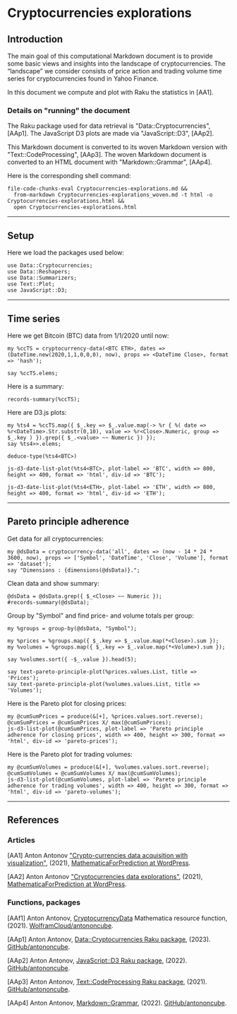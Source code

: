 # Cryptocurrencies explorations

## Introduction

The main goal of this computational Markdown document is to provide some basic views and insights into the landscape of cryptocurrencies. 
The “landscape” we consider consists of price action and trading volume time series for cryptocurrencies found in Yahoo Finance.

In this document we compute and plot with Raku the statistics in [AA1].

### Details on "running" the document

The Raku package used for data retrieval is "Data::Cryptocurrencies", [AAp1].
The JavaScript D3 plots are made via "JavaScript::D3", [AAp2].

This Markdown document is converted to its woven Markdown version with "Text::CodeProcessing", [AAp3].
The woven Markdown document is converted to an HTML document with "Markdown::Grammar", [AAp4].

Here is the corresponding shell command:

```
file-code-chunks-eval Cryptocurrencies-explorations.md && 
  from-markdown Cryptocurrencies-explorations_woven.md -t html -o Cryptocurrencies-explorations.html && 
  open Cryptocurrencies-explorations.html
```

-------

## Setup

Here we load the packages used below:

```perl6
use Data::Cryptocurrencies;
use Data::Reshapers;
use Data::Summarizers;
use Text::Plot;
use JavaScript::D3;
```

-------

## Time series

Here we get Bitcoin (BTC) data from 1/1/2020 until now:

```perl6
my %ccTS = cryptocurrency-data(<BTC ETH>, dates => (DateTime.new(2020,1,1,0,0,0), now), props => <DateTime Close>, format => 'hash');

say %ccTS.elems;
```

Here is a summary:

```perl6
records-summary(%ccTS);
```

Here are D3.js plots:

```perl6
my %ts4 = %ccTS.map({ $_.key => $_.value.map(-> %r { %( date => %r<DateTime>.Str.substr(0,10), value => %r<Close>.Numeric, group => $_.key ) }).grep({ $_.<value> ~~ Numeric }) });
say %ts4>>.elems;
```

```perl6
deduce-type(%ts4<BTC>)
```

```perl6, results=asis
js-d3-date-list-plot(%ts4<BTC>, plot-label => 'BTC', width => 800, height => 400, format => 'html', div-id => 'BTC');
```


```perl6, results=asis
js-d3-date-list-plot(%ts4<ETH>, plot-label => 'ETH', width => 800, height => 400, format => 'html', div-id => 'ETH');
```

-------

## Pareto principle adherence

Get data for all cryptocurrencies:

```perl6
my @dsData = cryptocurrency-data('all', dates => (now - 14 * 24 * 3600, now), props => ['Symbol', 'DateTime', 'Close', 'Volume'], format => 'dataset');
say "Dimensions : {dimensions(@dsData)}.";
```

Clean data and show summary:

```perl6
@dsData = @dsData.grep({ $_<Close> ~~ Numeric });
#records-summary(@dsData);
```

Group by "Symbol" and find price- and volume totals per group:

```perl6
my %groups = group-by(@dsData, "Symbol");

my %prices = %groups.map({ $_.key => $_.value.map(*<Close>).sum });
my %volumes = %groups.map({ $_.key => $_.value.map(*<Volume>).sum });

say %volumes.sort({ -$_.value }).head(5);
```

```
say text-pareto-principle-plot(%prices.values.List, title => 'Prices');
say text-pareto-principle-plot(%volumes.values.List, title => 'Volumes');
```

Here is the Pareto plot for closing prices:

```perl6, results=asis
my @cumSumPrices = produce(&[+], %prices.values.sort.reverse);
@cumSumPrices = @cumSumPrices X/ max(@cumSumPrices); 
js-d3-list-plot(@cumSumPrices, plot-label => 'Pareto principle adherence for closing prices', width => 400, height => 300, format => 'html', div-id => 'pareto-prices');
```

Here is the Pareto plot for trading volumes:

```perl6, results=asis
my @cumSumVolumes = produce(&[+], %volumes.values.sort.reverse);
@cumSumVolumes = @cumSumVolumes X/ max(@cumSumVolumes);
js-d3-list-plot(@cumSumVolumes, plot-label => 'Pareto principle adherence for trading volumes', width => 400, height => 300, format => 'html', div-id => 'pareto-volumes');
```

-------

## References

### Articles

[AA1] Anton Antonov
["Crypto-currencies data acquisition with visualization"](https://mathematicaforprediction.wordpress.com/2021/06/19/crypto-currencies-data-acquisition-with-visualization/),
(2021),
[MathematicaForPrediction at WordPress](https://mathematicaforprediction.wordpress.com).

[AA2] Anton Antonov
["Cryptocurrencies data explorations"](https://mathematicaforprediction.wordpress.com/2021/06/22/cryptocurrencies-data-explorations/),
(2021),
[MathematicaForPrediction at WordPress](https://mathematicaforprediction.wordpress.com).


### Functions, packages

[AAf1] Anton Antonov,
[CryptocurrencyData](https://www.wolframcloud.com/obj/antononcube/DeployedResources/Function/CryptocurrencyData/) Mathematica resource function,
(2021).
[WolframCloud/antononcube](https://www.wolframcloud.com/obj/antononcube).

[AAp1] Anton Antonov,
[Data::Cryptocurrencies Raku package](https://github.com/antononcube/Raku-Data-Cryptocurrencies),
(2023).
[GitHub/antononcube](https://github.com/antononcube).

[AAp2] Anton Antonov,
[JavaScript::D3 Raku package](https://github.com/antononcube/Raku-JavaScript-D3),
(2022).
[GitHub/antononcube](https://github.com/antononcube).

[AAp3] Anton Antonov,
[Text::CodeProcessing Raku package](https://github.com/antononcube/Raku-Text-CodeProcessing),
(2021).
[GitHub/antononcube](https://github.com/antononcube).

[AAp4] Anton Antonov,
[Markdown::Grammar](https://github.com/antononcube/Raku-Markdown-Grammar),
(2022).
[GitHub/antononcube](https://github.com/antononcube).

